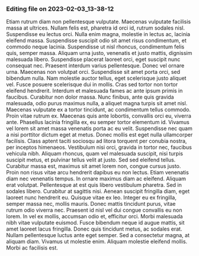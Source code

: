 

### Editing file on 2023-02-03_13-38-12

Etiam rutrum diam non pellentesque vulputate. Maecenas vulputate facilisis massa at ultrices. Nullam felis est, pharetra id orci id, rutrum sodales nisl. Suspendisse eu lectus orci. Nulla enim magna, molestie in lectus ac, lacinia eleifend massa. Suspendisse suscipit odio sit amet risus condimentum, et commodo neque lacinia. Suspendisse ut nisl rhoncus, condimentum felis quis, semper massa. Aliquam urna justo, venenatis et justo mattis, dignissim malesuada libero. Suspendisse placerat laoreet orci, eget suscipit nunc consequat nec. Praesent interdum varius pellentesque. Donec vel ornare urna. Maecenas non volutpat orci.
Suspendisse sit amet porta orci, sed bibendum nulla. Nam molestie auctor tellus, eget scelerisque justo aliquet vel. Fusce posuere scelerisque dui in mollis. Cras sed tortor non tortor eleifend hendrerit. Interdum et malesuada fames ac ante ipsum primis in faucibus. Curabitur non dolor massa. Nunc finibus, ante quis gravida malesuada, odio purus maximus nulla, a aliquet magna turpis sit amet nisl. Maecenas vulputate ex a tortor tincidunt, ac condimentum tellus commodo. Proin vitae rutrum ex. Maecenas quis ante lobortis, convallis orci eu, viverra ante. Phasellus lacinia fringilla ex, eu semper tortor elementum id. Vivamus vel lorem sit amet massa venenatis porta ac eu velit. Suspendisse nec quam a nisi porttitor dictum eget at metus.
Donec mollis est eget nulla ullamcorper facilisis. Class aptent taciti sociosqu ad litora torquent per conubia nostra, per inceptos himenaeos. Vestibulum nisi orci, gravida in tortor nec, faucibus vehicula nibh. Aliquam rhoncus, quam vel malesuada suscipit, nisi turpis suscipit metus, et pulvinar tellus velit at justo. Sed sed eleifend tellus. Curabitur massa est, maximus sit amet lorem non, congue cursus justo. Proin non risus vitae arcu hendrerit dapibus eu non lectus. Etiam venenatis diam nec venenatis tempus. In ornare maximus diam ac eleifend. Aliquam erat volutpat. Pellentesque at est quis libero vestibulum pharetra.
Sed in sodales libero. Curabitur at sagittis nisi. Aenean suscipit fringilla diam, eget laoreet nunc hendrerit eu. Quisque vitae ex leo. Integer eu ex fringilla, semper massa nec, mollis mauris. Donec mattis tincidunt purus, vitae rutrum odio viverra nec. Praesent id nisl vel dui congue convallis eu non lorem. In vel ex mollis, accumsan odio et, efficitur orci. Morbi malesuada nibh vitae vulputate euismod. Fusce bibendum neque id augue mattis, sit amet laoreet lacus fringilla. Donec quis tincidunt metus, ac sodales erat. Nullam pellentesque luctus ante eget semper. Sed a consectetur magna, at aliquam diam. Vivamus ut molestie enim. Aliquam molestie eleifend mollis. Morbi ac facilisis est.


